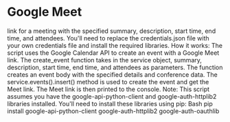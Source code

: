 # Google Meet

link for a meeting with the specified summary, description, start time, end time, and attendees. You'll need to replace the credentials.json file with your own credentials file and install the required libraries.
How it works:
The script uses the Google Calendar API to create an event with a Google Meet link.
The create_event function takes in the service object, summary, description, start time, end time, and attendees as parameters.
The function creates an event body with the specified details and conference data.
The service.events().insert() method is used to create the event and get the Meet link.
The Meet link is then printed to the console.
Note: This script assumes you have the google-api-python-client and google-auth-httplib2 libraries installed. You'll need to install these libraries using pip:
Bash
pip install google-api-python-client google-auth-httplib2 google-auth-oauthlib
